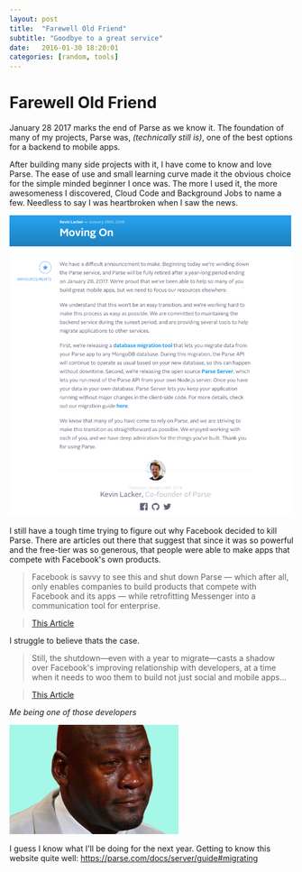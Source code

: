 ```yaml
---
layout: post
title:  "Farewell Old Friend"
subtitle: "Goodbye to a great service"
date:   2016-01-30 18:20:01
categories: [random, tools]
---
```

# Farewell Old Friend

January 28 2017 marks the end of Parse as we know it. The foundation of many of my projects, Parse was, *(technically still is)*, one of the best options for a backend to mobile apps.

After building many side projects with it, I have come to know and love Parse. The ease of use and small learning curve made it the obvious choice for the simple minded beginner I once was. The more I used it, the more awesomeness I discovered, Cloud Code and Background Jobs to name a few. Needless to say I was heartbroken when I saw the news.

<img src="/assets/images/Screen Shot 2016-01-30 at 17.53.10.png" width="500">

 I still have a tough time trying to figure out why Facebook decided to kill Parse. There are articles out there that suggest that since it was so powerful and the free-tier was so generous, that people were able to make apps that compete with Facebook's own products.

 >Facebook is savvy to see this and shut down Parse — which after all, only enables companies to build products that compete with Facebook and its apps — while retrofitting Messenger into a communication tool for enterprise.

 >[This Article](http://venturebeat.com/2016/01/30/why-facebooks-parse-shutdown-is-good-news-for-all-of-us/)

 I struggle to believe thats the case.

 >Still, the shutdown—even with a year to migrate—casts a shadow over Facebook's improving relationship with developers, at a time when it needs to woo them to build not just social and mobile apps...

 >[This Article](http://readwrite.com/2016/01/28/facebook-parse-shutdown)

 *Me being one of those developers*

 <img src="/assets/images/cry.png" width="300">

I guess I know what I'll be doing for the next year. Getting to know this website quite well: <https://parse.com/docs/server/guide#migrating>
